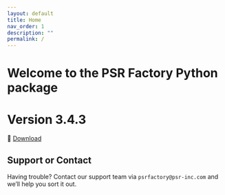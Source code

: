 ```yaml
---
layout: default
title: Home
nav_order: 1
description: ""
permalink: /
---
```


# Welcome to the PSR Factory Python package


# Version 3.4.3

🔗 [Download](https://www.psr-inc.com/app/link/?t=d&f=factory_python-3.4.3-windows-x64-2cafd57-release.zip)


## Support or Contact

Having trouble? Contact our support team via `psrfactory@psr-inc.com` and we’ll help you sort it out.

